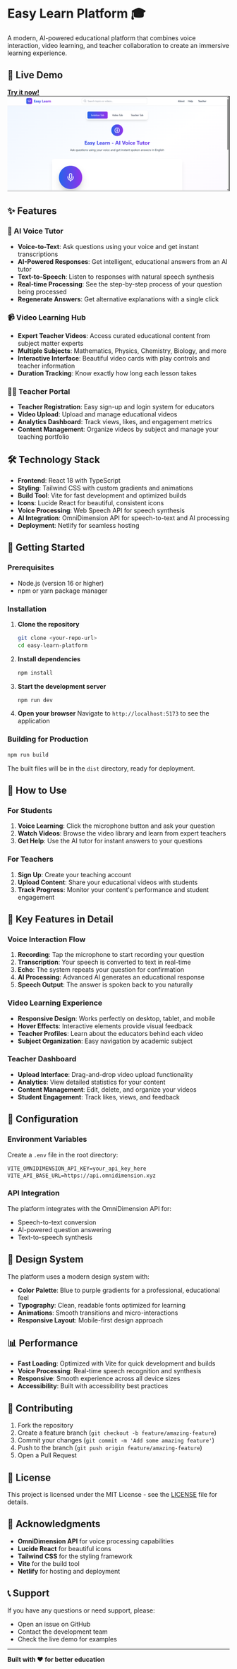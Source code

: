# Easy Learn Platform 🎓

A modern, AI-powered educational platform that combines voice interaction, video learning, and teacher collaboration to create an immersive learning experience.

## 🌟 Live Demo

**[Try it now!](https://melodious-gelato-824605.netlify.app/)**
![Project Screenshot](https://raw.githubusercontent.com/Adil7208/fuzzy-spork/4b80842b373aa3ae0e11707af10235914433624f/src/Screenshot%202025-06-29%20165312.png)



## ✨ Features

### 🎤 AI Voice Tutor
- **Voice-to-Text**: Ask questions using your voice and get instant transcriptions
- **AI-Powered Responses**: Get intelligent, educational answers from an AI tutor
- **Text-to-Speech**: Listen to responses with natural speech synthesis
- **Real-time Processing**: See the step-by-step process of your question being processed
- **Regenerate Answers**: Get alternative explanations with a single click

### 📹 Video Learning Hub
- **Expert Teacher Videos**: Access curated educational content from subject matter experts
- **Multiple Subjects**: Mathematics, Physics, Chemistry, Biology, and more
- **Interactive Interface**: Beautiful video cards with play controls and teacher information
- **Duration Tracking**: Know exactly how long each lesson takes

### 👨‍🏫 Teacher Portal
- **Teacher Registration**: Easy sign-up and login system for educators
- **Video Upload**: Upload and manage educational videos
- **Analytics Dashboard**: Track views, likes, and engagement metrics
- **Content Management**: Organize videos by subject and manage your teaching portfolio

## 🛠️ Technology Stack

- **Frontend**: React 18 with TypeScript
- **Styling**: Tailwind CSS with custom gradients and animations
- **Build Tool**: Vite for fast development and optimized builds
- **Icons**: Lucide React for beautiful, consistent icons
- **Voice Processing**: Web Speech API for speech synthesis
- **AI Integration**: OmniDimension API for speech-to-text and AI processing
- **Deployment**: Netlify for seamless hosting

## 🚀 Getting Started

### Prerequisites
- Node.js (version 16 or higher)
- npm or yarn package manager

### Installation

1. **Clone the repository**
   ```bash
   git clone <your-repo-url>
   cd easy-learn-platform
   ```

2. **Install dependencies**
   ```bash
   npm install
   ```

3. **Start the development server**
   ```bash
   npm run dev
   ```

4. **Open your browser**
   Navigate to `http://localhost:5173` to see the application

### Building for Production

```bash
npm run build
```

The built files will be in the `dist` directory, ready for deployment.

## 📱 How to Use

### For Students
1. **Voice Learning**: Click the microphone button and ask your question
2. **Watch Videos**: Browse the video library and learn from expert teachers
3. **Get Help**: Use the AI tutor for instant answers to your questions

### For Teachers
1. **Sign Up**: Create your teaching account
2. **Upload Content**: Share your educational videos with students
3. **Track Progress**: Monitor your content's performance and student engagement

## 🎯 Key Features in Detail

### Voice Interaction Flow
1. **Recording**: Tap the microphone to start recording your question
2. **Transcription**: Your speech is converted to text in real-time
3. **Echo**: The system repeats your question for confirmation
4. **AI Processing**: Advanced AI generates an educational response
5. **Speech Output**: The answer is spoken back to you naturally

### Video Learning Experience
- **Responsive Design**: Works perfectly on desktop, tablet, and mobile
- **Hover Effects**: Interactive elements provide visual feedback
- **Teacher Profiles**: Learn about the educators behind each video
- **Subject Organization**: Easy navigation by academic subject

### Teacher Dashboard
- **Upload Interface**: Drag-and-drop video upload functionality
- **Analytics**: View detailed statistics for your content
- **Content Management**: Edit, delete, and organize your videos
- **Student Engagement**: Track likes, views, and feedback

## 🔧 Configuration

### Environment Variables
Create a `.env` file in the root directory:

```env
VITE_OMNIDIMENSION_API_KEY=your_api_key_here
VITE_API_BASE_URL=https://api.omnidimension.xyz
```

### API Integration
The platform integrates with the OmniDimension API for:
- Speech-to-text conversion
- AI-powered question answering
- Text-to-speech synthesis

## 🎨 Design System

The platform uses a modern design system with:
- **Color Palette**: Blue to purple gradients for a professional, educational feel
- **Typography**: Clean, readable fonts optimized for learning
- **Animations**: Smooth transitions and micro-interactions
- **Responsive Layout**: Mobile-first design approach

## 📊 Performance

- **Fast Loading**: Optimized with Vite for quick development and builds
- **Voice Processing**: Real-time speech recognition and synthesis
- **Responsive**: Smooth experience across all device sizes
- **Accessibility**: Built with accessibility best practices

## 🤝 Contributing

1. Fork the repository
2. Create a feature branch (`git checkout -b feature/amazing-feature`)
3. Commit your changes (`git commit -m 'Add some amazing feature'`)
4. Push to the branch (`git push origin feature/amazing-feature`)
5. Open a Pull Request

## 📄 License

This project is licensed under the MIT License - see the [LICENSE](LICENSE) file for details.

## 🙏 Acknowledgments

- **OmniDimension API** for voice processing capabilities
- **Lucide React** for beautiful icons
- **Tailwind CSS** for the styling framework
- **Vite** for the build tool
- **Netlify** for hosting and deployment

## 📞 Support

If you have any questions or need support, please:
- Open an issue on GitHub
- Contact the development team
- Check the live demo for examples

---

**Built with ❤️ for better education**

